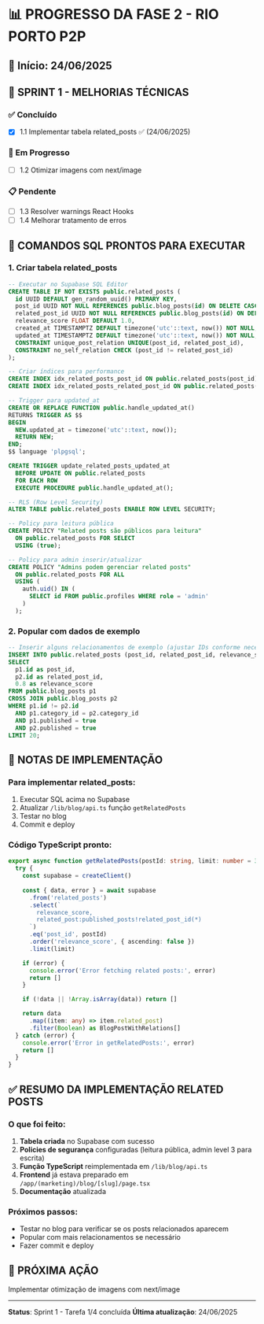 # 📊 PROGRESSO DA FASE 2 - RIO PORTO P2P

## 📅 Início: 24/06/2025

## 🏃 SPRINT 1 - MELHORIAS TÉCNICAS

### ✅ Concluído
- [x] 1.1 Implementar tabela related_posts ✅ (24/06/2025)

### 🔄 Em Progresso
- [ ] 1.2 Otimizar imagens com next/image

### 📋 Pendente
- [ ] 1.3 Resolver warnings React Hooks
- [ ] 1.4 Melhorar tratamento de erros

## 💾 COMANDOS SQL PRONTOS PARA EXECUTAR

### 1. Criar tabela related_posts
```sql
-- Executar no Supabase SQL Editor
CREATE TABLE IF NOT EXISTS public.related_posts (
  id UUID DEFAULT gen_random_uuid() PRIMARY KEY,
  post_id UUID NOT NULL REFERENCES public.blog_posts(id) ON DELETE CASCADE,
  related_post_id UUID NOT NULL REFERENCES public.blog_posts(id) ON DELETE CASCADE,
  relevance_score FLOAT DEFAULT 1.0,
  created_at TIMESTAMPTZ DEFAULT timezone('utc'::text, now()) NOT NULL,
  updated_at TIMESTAMPTZ DEFAULT timezone('utc'::text, now()) NOT NULL,
  CONSTRAINT unique_post_relation UNIQUE(post_id, related_post_id),
  CONSTRAINT no_self_relation CHECK (post_id != related_post_id)
);

-- Criar índices para performance
CREATE INDEX idx_related_posts_post_id ON public.related_posts(post_id);
CREATE INDEX idx_related_posts_related_post_id ON public.related_posts(related_post_id);

-- Trigger para updated_at
CREATE OR REPLACE FUNCTION public.handle_updated_at()
RETURNS TRIGGER AS $$
BEGIN
  NEW.updated_at = timezone('utc'::text, now());
  RETURN NEW;
END;
$$ language 'plpgsql';

CREATE TRIGGER update_related_posts_updated_at 
  BEFORE UPDATE ON public.related_posts 
  FOR EACH ROW 
  EXECUTE PROCEDURE public.handle_updated_at();

-- RLS (Row Level Security)
ALTER TABLE public.related_posts ENABLE ROW LEVEL SECURITY;

-- Policy para leitura pública
CREATE POLICY "Related posts são públicos para leitura" 
  ON public.related_posts FOR SELECT 
  USING (true);

-- Policy para admin inserir/atualizar
CREATE POLICY "Admins podem gerenciar related posts" 
  ON public.related_posts FOR ALL 
  USING (
    auth.uid() IN (
      SELECT id FROM public.profiles WHERE role = 'admin'
    )
  );
```

### 2. Popular com dados de exemplo
```sql
-- Inserir alguns relacionamentos de exemplo (ajustar IDs conforme necessário)
INSERT INTO public.related_posts (post_id, related_post_id, relevance_score)
SELECT 
  p1.id as post_id,
  p2.id as related_post_id,
  0.8 as relevance_score
FROM public.blog_posts p1
CROSS JOIN public.blog_posts p2
WHERE p1.id != p2.id
  AND p1.category_id = p2.category_id
  AND p1.published = true
  AND p2.published = true
LIMIT 20;
```

## 📝 NOTAS DE IMPLEMENTAÇÃO

### Para implementar related_posts:
1. Executar SQL acima no Supabase
2. Atualizar `/lib/blog/api.ts` função `getRelatedPosts`
3. Testar no blog
4. Commit e deploy

### Código TypeScript pronto:
```typescript
export async function getRelatedPosts(postId: string, limit: number = 3): Promise<BlogPostWithRelations[]> {
  try {
    const supabase = createClient()
    
    const { data, error } = await supabase
      .from('related_posts')
      .select(`
        relevance_score,
        related_post:published_posts!related_post_id(*)
      `)
      .eq('post_id', postId)
      .order('relevance_score', { ascending: false })
      .limit(limit)

    if (error) {
      console.error('Error fetching related posts:', error)
      return []
    }

    if (!data || !Array.isArray(data)) return []

    return data
      .map((item: any) => item.related_post)
      .filter(Boolean) as BlogPostWithRelations[]
  } catch (error) {
    console.error('Error in getRelatedPosts:', error)
    return []
  }
}
```

## ✅ RESUMO DA IMPLEMENTAÇÃO RELATED POSTS

### O que foi feito:
1. **Tabela criada** no Supabase com sucesso
2. **Policies de segurança** configuradas (leitura pública, admin level 3 para escrita)
3. **Função TypeScript** reimplementada em `/lib/blog/api.ts`
4. **Frontend** já estava preparado em `/app/(marketing)/blog/[slug]/page.tsx`
5. **Documentação** atualizada

### Próximos passos:
- Testar no blog para verificar se os posts relacionados aparecem
- Popular com mais relacionamentos se necessário
- Fazer commit e deploy

## 🎯 PRÓXIMA AÇÃO
Implementar otimização de imagens com next/image

---

**Status**: Sprint 1 - Tarefa 1/4 concluída
**Última atualização**: 24/06/2025
